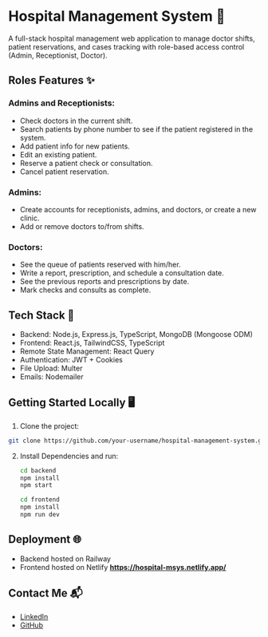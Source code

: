 # Hospital Management System 🏥

A full-stack hospital management web application to manage doctor shifts, patient reservations, and cases tracking with role-based access control (Admin, Receptionist, Doctor).

## Roles Features ✨
### Admins and Receptionists:
- Check doctors in the current shift.
- Search patients by phone number to see if the patient registered in the system.
- Add patient info for new patients.
- Edit an existing patient.
- Reserve a patient check or consultation.
- Cancel patient reservation.

### Admins:
- Create accounts for receptionists, admins, and doctors, or create a new clinic.
- Add or remove doctors to/from shifts.

### Doctors:
- See the queue of patients reserved with him/her.
- Write a report, prescription, and schedule a consultation date.
- See the previous reports and prescriptions by date.
- Mark checks and consults as complete.

## Tech Stack 🚀
- Backend: Node.js, Express.js, TypeScript, MongoDB (Mongoose ODM)
- Frontend: React.js, TailwindCSS, TypeScript
- Remote State Management: React Query
- Authentication: JWT + Cookies
- File Upload: Multer
- Emails: Nodemailer

## Getting Started Locally 🖥️

1. Clone the project:
```bash
git clone https://github.com/your-username/hospital-management-system.git
```

2. Install Dependencies and run:
   ```bash
   cd backend
   npm install
   npm start
   ```
   ```bash
   cd frontend
   npm install
   npm run dev
   ```

## Deployment 🌐
- Backend hosted on Railway
- Frontend hosted on Netlify
**https://hospital-msys.netlify.app/**

## Contact Me 📬
- [LinkedIn]([your-link](https://www.linkedin.com/in/dev-ehabelsayed/))
- [GitHub]([your-link](https://github.com/ehabsmh))
